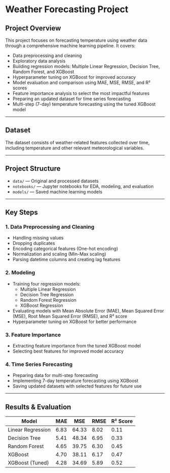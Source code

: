 # Weather Forecasting Project

## Project Overview

This project focuses on forecasting temperature using weather data through a comprehensive machine learning pipeline. It covers:

- Data preprocessing and cleaning  
- Exploratory data analysis  
- Building regression models: Multiple Linear Regression, Decision Tree, Random Forest, and XGBoost  
- Hyperparameter tuning on XGBoost for improved accuracy  
- Model evaluation and comparison using MAE, MSE, RMSE, and R² scores  
- Feature importance analysis to select the most impactful features  
- Preparing an updated dataset for time series forecasting  
- Multi-step (7-day) temperature forecasting using the tuned XGBoost model  

---

## Dataset

The dataset consists of weather-related features collected over time, including temperature and other relevant meteorological variables.

---

## Project Structure

- `data/` — Original and processed datasets  
- `notebooks/` — Jupyter notebooks for EDA, modeling, and evaluation  
- `models/` — Saved machine learning models  
 

---

## Key Steps

### 1. Data Preprocessing and Cleaning
- Handling missing values  
- Dropping duplicates  
- Encoding categorical features (One-hot encoding)  
- Normalization and scaling (Min-Max scaling)  
- Parsing datetime columns and creating lag features  

### 2. Modeling
- Training four regression models:  
  - Multiple Linear Regression  
  - Decision Tree Regression  
  - Random Forest Regression  
  - XGBoost Regression  
- Evaluating models with Mean Absolute Error (MAE), Mean Squared Error (MSE), Root Mean Squared Error (RMSE), and R² score  
- Hyperparameter tuning on XGBoost for better performance  

### 3. Feature Importance
- Extracting feature importance from the tuned XGBoost model  
- Selecting best features for improved model accuracy  

### 4. Time Series Forecasting
- Preparing data for multi-step forecasting  
- Implementing 7-day temperature forecasting using XGBoost  
- Saving updated datasets with selected features for future use  

----
## Results & Evaluation

| Model                 | MAE  | MSE   | RMSE  | R² Score |
|-----------------------|------|-------|-------|----------|
| Linear Regression     | 6.83 | 64.33 | 8.02  | 0.11     |
| Decision Tree         | 5.41 | 48.34 | 6.95  | 0.33     |
| Random Forest         | 4.65 | 39.75 | 6.30  | 0.45     |
| XGBoost               | 4.70 | 38.11 | 6.17  | 0.47     |
| XGBoost (Tuned)       | 4.28 | 34.69 | 5.89  | 0.52     |

